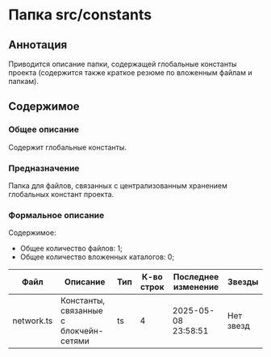 # Папка src/constants

## Аннотация

Приводится описание папки, содержащей глобальные константы проекта (содержится также
краткое резюме по вложенным файлам и папкам).

## Содержимое

### Общее описание

Содержит глобальные константы.

### Предназначение

Папка для файлов, связанных с централизованным хранением глобальных констант проекта.

### Формальное описание

Содержимое:
* Общее количество файлов: 1;
* Общее количество вложенных каталогов: 0;

| Файл       | Описание                               | Тип | К-во строк | Последнее изменение | Звезды    |
|------------|----------------------------------------|-----|------------|---------------------|-----------|
| network.ts | Константы, связанные с блокчейн-сетями | ts  | 4          | 2025-05-08 23:58:51 | Нет звезд |

